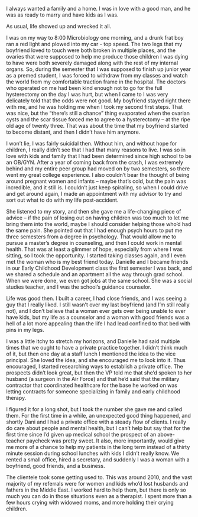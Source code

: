I always wanted a family and a home. I was in love with a good man, and he was as ready to marry and have kids as I was.

As usual, life showed up and wrecked it all.

I was on my way to 8:00 Microbiology one morning, and a drunk frat boy ran a red light and plowed into my car - top speed. The two legs that my boyfriend loved to touch were both broken in multiple places, and the ovaries that were supposed to help me produce those children I was dying to have were both severely damaged along with the rest of my internal organs. So, during the semester that I was supposed to finish up junior year as a premed student, I was forced to withdraw from my classes and watch the world from my comfortable traction frame in the hospital. The doctors who operated on me had been kind enough not to go for the full hysterectomy on the day I was hurt, but when I came to I was very delicately told that the odds were not good. My boyfriend stayed right there with me, and he was holding me when I took my second first steps. That was nice, but the “there’s still a chance” thing evaporated when the ovarian cysts and the scar tissue forced me to agree to a hysterectomy – at the ripe old age of twenty three. That was about the time that my boyfriend started to become distant, and then I didn’t have him anymore.

I won’t lie, I was fairly suicidal then. Without him, and without hope for children, I really didn’t see that I had that many reasons to live. I was so in love with kids and family that I had been determined since high school to be an OB/GYN. After a year of coming back from the crash, I was extremely behind and my entire peer group had moved on by two semesters, so there went my great college experience. I also couldn’t bear the thought of being around pregnant women and infants – maybe that’s cold, but the pain was incredible, and it still is. I couldn’t just keep spiraling, so when I could drive and get around again, I made an appointment with my advisor to try and sort out what to do with my life post-accident.

She listened to my story, and then she gave me a life-changing piece of advice – if the pain of losing out on having children was too much to let me bring them into the world, maybe I should consider helping those who’d had the same pain. She pointed out that I had enough psych hours to put me three semesters from a degree in psychology. That would allow me to pursue a master’s degree in counseling, and then I could work in mental health. That was at least a glimmer of hope, especially from where I was sitting, so I took the opportunity. I started taking classes again, and I even met the woman who is my best friend today. Danielle and I became friends in our Early Childhood Development class the first semester I was back, and we shared a schedule and an apartment all the way through grad school. When we were done, we even got jobs at the same school. She was a social studies teacher, and I was the school’s guidance counselor.

Life was good then. I built a career, I had close friends, and I was seeing a guy that I really liked. I still wasn’t over my last boyfriend (and I’m still really not), and I don’t believe that a woman ever gets over being unable to ever have kids, but my life as a counselor and a woman with good friends was a hell of a lot more appealing than the life I had lead confined to that bed with pins in my legs.

I was a little itchy to stretch my horizons, and Danielle had said multiple times that we ought to have a private practice together. I didn’t think much of it, but then one day at a staff lunch I mentioned the idea to the vice principal. She loved the idea, and she encouraged me to look into it. Thus encouraged, I started researching ways to establish a private office. The prospects didn’t look great, but then the VP told me that she’d spoken to her husband (a surgeon in the Air Force) and that he’d said that the military contractor that coordinated healthcare for the base he worked on was letting contracts for someone specializing in family and early childhood therapy.

I figured it for a long shot, but I took the number she gave me and called them. For the first time in a while, an unexpected good thing happened, and shortly Dani and I had a private office with a steady flow of clients. I really do care about people and mental health, but I can’t help but say that for the first time since I’d given up medical school the prospect of an above-teacher paycheck was pretty sweet. It also, more importantly, would give me more of a chance to help my patients in the long term instead of a thirty minute session during school lunches with kids I didn’t really know. We rented a small office, hired a secretary, and suddenly I was a woman with a boyfriend, good friends, and a business.

The clientele took some getting used to. This was around 2010, and the vast majority of my referrals were for women and kids who’d lost husbands and fathers in the Middle East. I worked hard to help them, but there is only so much you can do in those situations even as a therapist. I spent more than a few hours crying with widowed moms, and more holding their crying children.